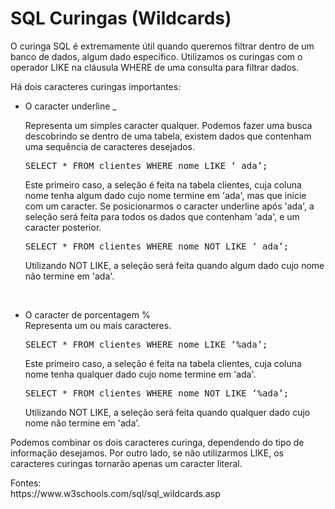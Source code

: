 <h1>SQL Curingas (Wildcards)</h1>

O curinga SQL é extremamente útil quando queremos filtrar dentro de um banco de dados, algum dado específico. Utilizamos os curingas com o operador LIKE na cláusula WHERE de uma consulta para filtrar dados.
<p>
Há dois caracteres curingas importantes:
<ul>
  <li>O caracter underline _</li>
  <p>Representa um simples caracter qualquer. Podemos fazer uma busca descobrindo se dentro de uma tabela, existem dados que contenham uma sequência de caracteres desejados.</p> 
  <p>
  <pre>SELECT * FROM clientes WHERE nome LIKE ‘_ada’;</pre>
  </p>
  <p>
  Este primeiro caso, a seleção é feita na tabela clientes, cuja coluna nome tenha algum dado cujo nome termine em 'ada', mas que inicie com um caracter. Se posicionarmos o caracter underline após 'ada', a seleção será feita para todos os dados que contenham 'ada', e um caracter posterior. 
  </p>
  <p>
  <pre>SELECT * FROM clientes WHERE nome NOT LIKE ‘_ada’;</pre>
  </p>
  <p>
  Utilizando NOT LIKE, a seleção será feita quando algum dado cujo nome não termine em 'ada'.
  </p>
  
  <p><br>
  <li>O caracter de porcentagem %</li>Representa um ou mais caracteres. 
  </p>
  <p>
  <pre>SELECT * FROM clientes WHERE nome LIKE ‘%ada’;</pre>
  </p>
  <p>
  Este primeiro caso, a seleção é feita na tabela clientes, cuja coluna nome tenha qualquer dado cujo nome termine em 'ada'. 
  </p>
  <p>
  <pre>SELECT * FROM clientes WHERE nome NOT LIKE ‘%ada’;</pre>
  </p>
  <p>
  Utilizando NOT LIKE, a seleção será feita quando qualquer dado cujo nome não termine em 'ada'.
  </p>
</ul>
Podemos combinar os dois caracteres curinga, dependendo do tipo de informação desejamos.  Por outro lado, se não utilizarmos LIKE, os caracteres curingas tornarão apenas um caracter literal.
<p>
Fontes:<br> 
https://www.w3schools.com/sql/sql_wildcards.asp
</p>
